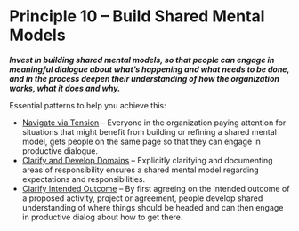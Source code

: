 [:menu-title]: # "Build Shared Mental Models"

# Principle 10 – Build Shared Mental Models


**_Invest in building shared mental models, so that people can engage in meaningful dialogue about what’s happening and what needs to be done, and in the process deepen their understanding of how the organization works, what it does and why._**

Essential patterns to help you achieve this:

-   [Navigate via Tension](section:navigate-via-tension) – Everyone in the organization paying attention for situations that might benefit from building or refining a shared mental model,  gets people on the same page so that they can engage in productive dialogue.
-   [Clarify and Develop Domains](section:clarify-and-develop-domains) – Explicitly clarifying and documenting areas of  responsibility ensures a shared mental model regarding expectations and responsibilities.
-   [Clarify Intended Outcome](section:clarify-intended-outcome) – By first agreeing on the intended outcome of a proposed activity, project or agreement, people develop shared understanding of where things should be headed and can then engage in productive dialog about how to get there.
